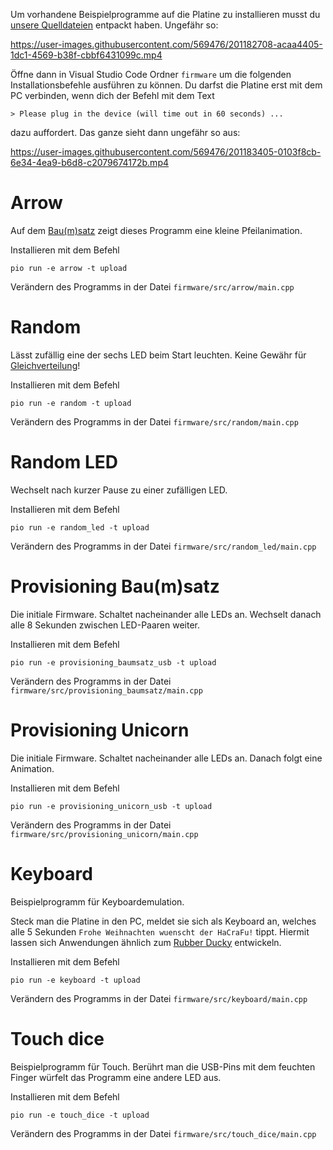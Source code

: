 Um vorhandene Beispielprogramme auf die Platine zu installieren musst du [unsere Quelldateien](https://github.com/HaCraFu/assembly-kits/archive/refs/heads/main.zip) entpackt haben. Ungefähr so:



https://user-images.githubusercontent.com/569476/201182708-acaa4405-1dc1-4569-b38f-cbbf6431099c.mp4


Öffne dann in Visual Studio Code Ordner `firmware` um die folgenden Installationsbefehle ausführen zu können. Du darfst die Platine erst mit dem PC verbinden, wenn dich der Befehl mit dem Text
```
> Please plug in the device (will time out in 60 seconds) ...
```
dazu auffordert. Das ganze sieht dann ungefähr so aus:


https://user-images.githubusercontent.com/569476/201183405-0103f8cb-6e34-4ea9-b6d8-c2079674172b.mp4



# Arrow

Auf dem [Bau(m)satz](KitBaumsatz.md) zeigt dieses Programm eine kleine Pfeilanimation.

Installieren mit dem Befehl 
```
pio run -e arrow -t upload
```

Verändern des Programms in der Datei `firmware/src/arrow/main.cpp`


# Random

Lässt zufällig eine der sechs LED beim Start leuchten. Keine Gewähr für [Gleichverteilung](https://de.wikipedia.org/wiki/Stetige_Gleichverteilung)!

Installieren mit dem Befehl 
```
pio run -e random -t upload
```

Verändern des Programms in der Datei `firmware/src/random/main.cpp`


# Random LED

Wechselt nach kurzer Pause zu einer zufälligen LED.

Installieren mit dem Befehl 
```
pio run -e random_led -t upload
```

Verändern des Programms in der Datei `firmware/src/random_led/main.cpp`


# Provisioning Bau(m)satz

Die initiale Firmware. Schaltet nacheinander alle LEDs an. Wechselt danach alle 8 Sekunden zwischen LED-Paaren weiter.

Installieren mit dem Befehl 
```
pio run -e provisioning_baumsatz_usb -t upload
```

Verändern des Programms in der Datei `firmware/src/provisioning_baumsatz/main.cpp`


# Provisioning Unicorn

Die initiale Firmware. Schaltet nacheinander alle LEDs an. Danach folgt eine Animation.

Installieren mit dem Befehl 
```
pio run -e provisioning_unicorn_usb -t upload
```

Verändern des Programms in der Datei `firmware/src/provisioning_unicorn/main.cpp`


# Keyboard

Beispielprogramm für Keyboardemulation. 

Steck man die Platine in den PC, meldet sie sich als Keyboard an, welches alle 5 Sekunden `Frohe Weihnachten wuenscht der HaCraFu!` tippt.
Hiermit lassen sich Anwendungen ähnlich zum [Rubber Ducky](https://shop.hak5.org/products/usb-rubber-ducky) entwickeln.

Installieren mit dem Befehl 
```
pio run -e keyboard -t upload
```

Verändern des Programms in der Datei `firmware/src/keyboard/main.cpp`


# Touch dice

Beispielprogramm für Touch. Berührt man die USB-Pins mit dem feuchten Finger würfelt das Programm eine andere LED aus.

Installieren mit dem Befehl 
```
pio run -e touch_dice -t upload
```

Verändern des Programms in der Datei `firmware/src/touch_dice/main.cpp`

